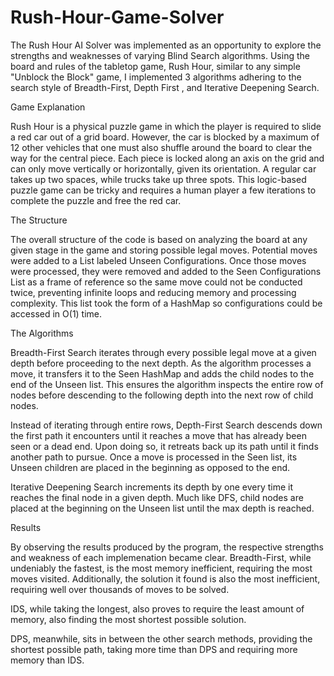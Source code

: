 # Rush-Hour-Game-Solver

The Rush Hour AI Solver was implemented as an opportunity to explore the strengths and weaknesses of varying Blind Search algorithms. 
Using the board and rules of the tabletop game, Rush Hour, similar to any simple "Unblock the Block" game, I implemented 3 algorithms 
adhering to the search style of Breadth-First, Depth First , and Iterative Deepening Search.

Game Explanation

Rush Hour is a physical puzzle game in which the player is required to slide a red car out of a grid board. However, the car is blocked 
by a maximum of 12 other vehicles that one must also shuffle around the board to clear the way for the central piece. Each piece is 
locked along an axis on the grid and can only move vertically or horizontally, given its orientation. A regular car takes up 
two spaces, while trucks take up three spots. This logic-based puzzle game can be tricky and requires a human player a few iterations to 
complete the puzzle and free the red car.


The Structure

The overall structure of the code is based on analyzing the board at any given stage in the game and storing  possible legal moves.
Potential moves were added to a List labeled Unseen Configurations. Once those moves were processed, they were removed and added to the
Seen Configurations List as a frame of reference so the same move could not be conducted twice, preventing infinite loops and reducing 
memory and processing complexity. This list took the form of a HashMap so configurations could be accessed in O(1) time.


The Algorithms

Breadth-First Search iterates through every possible legal move at a given depth before proceeding to the next depth. As the algorithm 
processes a move, it transfers it to the Seen HashMap and adds the child nodes to the end of the Unseen list. This ensures the 
algorithm inspects the entire row of nodes before descending to the following depth into the next row of child nodes. 

Instead of iterating through entire rows, Depth-First Search descends down the first path it encounters until it reaches a move that has 
already been seen or a dead end. Upon doing so, it retreats back up its path until it finds another path to pursue. Once a move is processed 
in the Seen list, its Unseen children are placed in the beginning as opposed to the end. 
	
Iterative Deepening Search increments its depth by one every time it reaches the final node in a given depth. Much like DFS, child nodes 
are placed at the beginning on the Unseen list until the max depth is reached. 

Results

By observing the results produced by the program, the respective strengths and weakness of each implemenation became clear. Breadth-First, 
while undeniably the fastest, is the most memory inefficient, requiring the most moves visited. Additionally, the solution it found is also 
the most inefficient, requiring well over thousands of moves to be solved.

IDS, while taking the longest, also proves to require the least amount of memory, also finding the most shortest possible solution. 

DPS, meanwhile, sits in between the other search methods, providing the shortest possible path, taking more time than DPS and requiring 
more memory than IDS.
